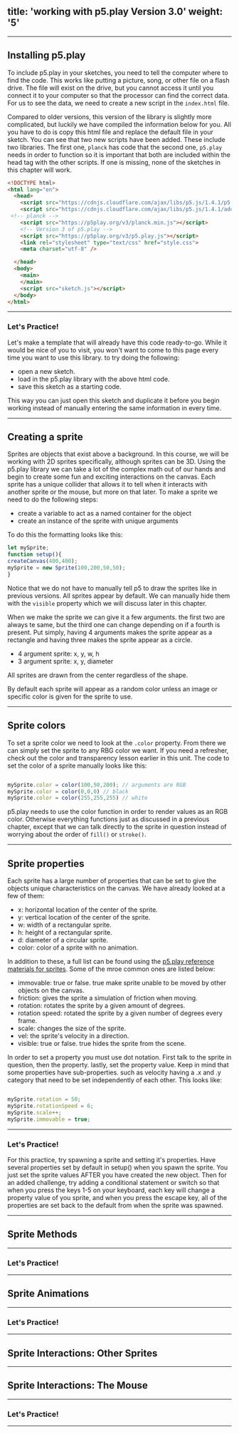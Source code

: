 title: 'working with p5.play Version 3.0'
weight: '5'
---


---
## Installing p5.play

To include p5.play in your sketches, you need to tell the computer where to find the code. This works like putting a picture, song, or other file on a flash drive. The file will exist on the drive, but you cannot access it until you connect it to your computer so that the processor can find the correct data. For us to see the data, we need to create a new script in the `index.html` file.

Compared to older versions, this version of the library is slightly more complicated, but luckily we have compiled the information below for you. All you have to do is copy this html file and replace the default file in your sketch. You can see that two new scripts have been added. These include two libraries. The first one, `planck` has code that the second one, `p5.play` needs in order to function so it is important that both are included within the head tag with the other scripts. If one is missing, none of the sketches in this chapter will work. 

``` html
<!DOCTYPE html>
<html lang="en">
  <head>
    <script src="https://cdnjs.cloudflare.com/ajax/libs/p5.js/1.4.1/p5.js"></script>
    <script src="https://cdnjs.cloudflare.com/ajax/libs/p5.js/1.4.1/addons/p5.sound.min.js"></script>
 <!-- planck -->
    <script src="https://p5play.org/v3/planck.min.js"></script>
    <!-- Version 3 of p5.play -->
    <script src="https://p5play.org/v3/p5.play.js"></script>
    <link rel="stylesheet" type="text/css" href="style.css">
    <meta charset="utf-8" />

  </head>
  <body>
    <main>
    </main>
    <script src="sketch.js"></script>
  </body>
</html>


```

---
### Let's Practice!

Let's make a template that will already have this code ready-to-go. While it would be nice of you to visit, you won't want to come to this page every time you want to use this library. to try doing the following:

* open a new sketch.
* load in the p5.play library with the above html code.
* save this sketch as a starting code.

This way you can just open this sketch and duplicate it before you begin working instead of manually entering the same information in every time.

---

## Creating a sprite

Sprites are objects that exist above a background. In this course, we will be working with 2D sprites specifically, although sprites can be 3D. Using the p5.play library we can take a lot of the complex math out of our hands and begin to create some fun and exciting interactions on the canvas. Each sprite has a unique collider that allows it to tell when it interacts with another sprite or the mouse, but more on that later.
To make a sprite we need to do the following steps:

* create a variable to act as a named container for the object
* create an instance of the sprite with unique arguments

To do this the formatting looks like this:

```javascript
let mySprite;
function setup(){
createCanvas(400,400);
mySprite = new Sprite(100,200,50,50);
}

```

Notice that we do not have to manually tell p5 to draw the sprites like in previous versions. All sprites appear by default. We can manually hide them with the `visible` property which we will discuss later in this chapter.

When we make the sprite we can give it a few arguments. the first two are always te same, but the third one can change depending on if a fourth is present. Put simply, having 4 arguments makes the sprite appear as a rectangle and having three makes the sprite appear as a circle.

* 4 argument sprite: x, y, w, h
* 3 argument sprite: x, y, diameter

All sprites are drawn from the center regardless of the shape.

By default each sprite will appear as a random color unless an image or specific color is given for the sprite to use.

---
## Sprite colors

To set a sprite color we need to look at the `.color` property. From there we can simply set the sprite to any RBG color we want. If you need a refresher, check out the color and transparency lesson earlier in this unit.
The code to set the color of a sprite manually looks like this:

```js

mySprite.color = color(100,50,200); // arguments are RGB
mySprite.color = color(0,0,0) // black
mySprite.color = color(255,255,255) // white

```

p5.play needs to use the color function in order to render values as an RGB color. Otherwise everything functions just as discussed in a previous chapter, except that we can talk directly to the sprite in question instead of worrying about the order of `fill()` or `stroke()`.

---
## Sprite properties

Each sprite has a large number of properties that can be set to give the objects unique characteristics on the canvas. We have already looked at a few of them:

* x: horizontal location of the center of the sprite.
* y: vertical location of the center of the sprite.
* w: width of a rectangular sprite.
* h: height of a rectangular sprite.
* d: diameter of a circular sprite.
* color: color of a sprite with no animation.

In addition to these, a full list can be found using the [p5.play reference materials for sprites](https://p5play.org/docs/classes/Sprite.html). Some of the mroe common ones are listed below:

* immovable: true or false. true make sprite unable to be moved by other objects on the canvas.
* friction: gives the sprite a simulation of friction when moving.
* rotation: rotates the sprite by a given amount of degrees.
* rotation speed: rotated the sprite by a given number of degrees every frame.
* scale: changes the size of the sprite.
* vel: the sprite's velocity in a direction.
* visible: true or false. true hides the sprite from the scene.

In order to set a property you must use dot notation. First talk to the sprite in question, then the property. lastly, set the property value. Keep in mind that some properties have sub-properties. such as velocity having a .x and .y category that need to be set independently of each other. This looks like:

```js

mySprite.rotation = 50;
mySprite.rotationSpeed = 6;
mySprite.scale++;
mySprite.immovable = true;

```


---
### Let's Practice!

For this practice, try spawning a sprite and setting it's properties. Have several properties set by default in setup() when you spawn the sprite. You just set the sprite values AFTER you have created the new object. 
Then for an added challenge, try adding a conditional statement or switch so that when you press the keys 1-5 on your keyboard, each key will change a property value of you sprite, and when you press the escape key, all of the properties are set back to the default from when the sprite was spawned.

---
## Sprite Methods


---
### Let's Practice!


---
## Sprite Animations


---
### Let's Practice!


---
## Sprite Interactions: Other Sprites


---
## Sprite Interactions: The Mouse


---
### Let's Practice!


---

